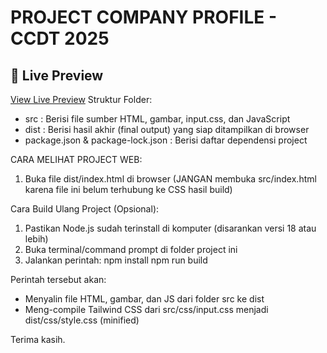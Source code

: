 # PROJECT COMPANY PROFILE - CCDT 2025

## 🚀 Live Preview

[View Live Preview](https://mwidiarta.github.io/projectWebUKM)
Struktur Folder:

- src : Berisi file sumber HTML, gambar, input.css, dan JavaScript
- dist : Berisi hasil akhir (final output) yang siap ditampilkan di browser
- package.json & package-lock.json : Berisi daftar dependensi project

CARA MELIHAT PROJECT WEB:

1. Buka file dist/index.html di browser
   (JANGAN membuka src/index.html karena file ini belum terhubung ke CSS hasil build)

Cara Build Ulang Project (Opsional):

1. Pastikan Node.js sudah terinstall di komputer (disarankan versi 18 atau lebih)
2. Buka terminal/command prompt di folder project ini
3. Jalankan perintah:
   npm install
   npm run build

Perintah tersebut akan:

- Menyalin file HTML, gambar, dan JS dari folder src ke dist
- Meng-compile Tailwind CSS dari src/css/input.css menjadi dist/css/style.css (minified)

Terima kasih.
